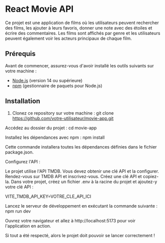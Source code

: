 # React Movie API

Ce projet est une application de films où les utilisateurs peuvent rechercher des films, les ajouter à leurs favoris, donner une note avec des étoiles et écrire des commentaires. Les films sont affichés par genre et les utilisateurs peuvent également voir les acteurs principaux de chaque film.

## Prérequis

Avant de commencer, assurez-vous d'avoir installé les outils suivants sur votre machine :

- [Node.js](https://nodejs.org/en/) (version 14 ou supérieure)
- [npm](https://www.npmjs.com/) (gestionnaire de paquets pour Node.js)

## Installation

1. Clonez ce repository sur votre machine :
git clone https://github.com/votre-utilisateur/movie-app.git

Accédez au dossier du projet :
cd movie-app


Installez les dépendances avec npm :
npm install

Cette commande installera toutes les dépendances définies dans le fichier package.json.

Configurez l'API :

Le projet utilise l'API TMDB. Vous devez obtenir une clé API et la configurer.
Rendez-vous sur TMDB API et inscrivez-vous.
Créez une clé API et copiez-la.
Dans votre projet, créez un fichier .env à la racine du projet et ajoutez-y votre clé API :

VITE_TMDB_API_KEY=VOTRE_CLE_API_ICI

Lancez le serveur de développement en exécutant la commande suivante :
npm run dev

Ouvrez votre navigateur et allez à http://localhost:5173 pour voir l'application en action.

Si tout a été respecté, alors le projet doit pouvoir se lancer correctement !
